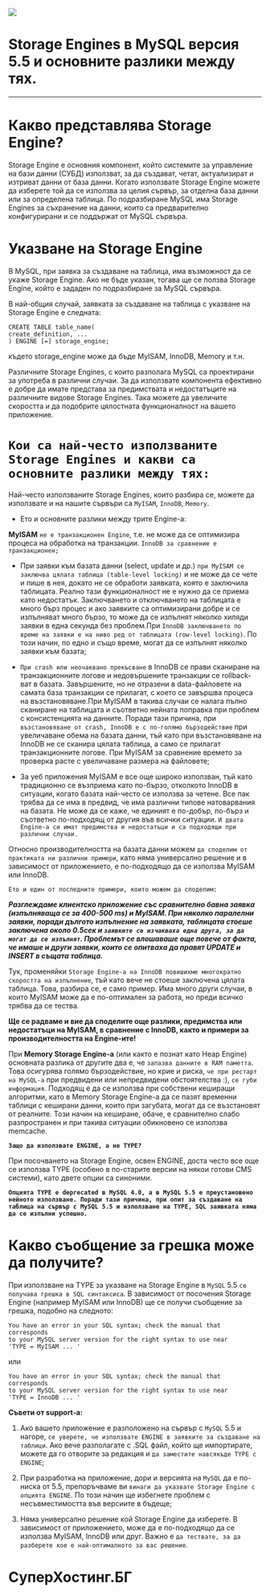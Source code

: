 ![](https://github.com/nu11secur1ty/OpenSUSE-Linux-Linux-Architecture_Deployment-administration/blob/master/Mysql/InnoDB%20and%20MyISAM/screen/mysql_PNG31.png)


# Storage Engines в MySQL версия 5.5 и основните разлики между тях.

-------------------------------------------------------------------------

# Какво представлява Storage Engine?

Storage Engine е основния компонент, който системите за управление на бази данни (СУБД) използват, за да създават, четат, актуализират и изтриват данни от база данни. Когато използвате Storage Engine можете да изберете той да се използва за целия сървър, за отделна база данни или за определена таблица. По подразбиране MySQL има Storage Engines за съхранение на данни, които са предварително конфигурирани и се поддържат от MySQL сървъра.

# Указване на Storage Engine

В MySQL, при заявка за създаване на таблица, има възможност да се укаже Storage Engine. Ако не бъде указан, тогава ще се ползва Storage Engine, който е зададен по подразбиране за MySQL сървъра.

В най-общия случай, заявката за създаване на таблица с указване на Storage Engine е следната:

```mysql
CREATE TABLE table_name(
create_definition, ...
) ENGINE [=] storage_engine;
```
където storage_engine може да бъде MyISAM, InnoDB, Memory и т.н.

Различните Storage Engines, с които разполага MySQL са проектирани за употреба в различни случаи. За да използвате компонента ефективно е добре да имате представа за предимствата и недостатъците на различните видове Storage Engines. Така можете да увеличите скоростта и да подобрите цялостната функционалност на вашето приложение.

# `Кои са най-често използваните Storage Engines и какви са основните разлики между тях:`

Най-често използваните Storage Engines, които разбира се, можете да използвате и на нашите сървъри са `MyISAM`, `InnoDB`, `Memory`.

- Ето и основните разлики между трите Engine-а:


**MyISAM** `не е транзакционен Engine`, т.е. не може да се оптимизира процеса на обработка на транзакции. `InnoDB за сравнение е транзакционен;`
- При заявки към базата данни (select, update и др.) `при MyISAM се заключва цялата таблица (table-level locking)` и не може да се чете и пише в нея, докато не се обработи заявката, която е заключила таблицата. Реално тази функционалност не е нужно да се приема като недостатък. Заключването и отключването на таблицата е много бърз процес и ако заявките са оптимизирани добре и се изпълняват много бързо, то може да се изпълнят няколко хиляди заявки в една секунда без проблем.При `InnoDB заключването по време на заявки е на ниво ред от таблицата (row-level locking)`. По този начин, по едно и също време, могат да се изпълнят няколко заявки към базата;
   
- `При crash или неочаквано прекъсване` в InnoDB се прави сканиране на транзакционните логове и недовършените транзакции се rollback-ват в базата. Завършените, но не отразени в data-файловете на самата база транзакции се прилагат, с което се завършва процеса на възстановяване.При MyISAM в такива случаи се налага пълно сканиране на таблицата и съответно нейната поправка при проблем с консистенцията на данните. Поради тази причина, при `възстановяване от crash, InnoDB е с по-голямо бързодействие` при увеличаване обема на базата данни, тъй като при възстановяване на InnoDB не се сканира цялата таблица, а само се прилагат транзакционните логове. При MyISAM за сравнение времето за проверка расте с увеличаване размера на файловете;
- За уеб приложения MyISAM е все още широко използван, тъй като традиционно се възприема като по-бързо, отколкото InnoDB в ситуации, когато базата най-често се използва за четене. Все пак трябва да се има в предвид, че има различни типове натоварвания на базата. Не може да се каже, че единият е по-добър, по-бърз и съответно по-подходящ от другия във всички ситуации. `И двата Engine-а си имат предимства и недостатъци и са подходящи при различни случаи.`

Относно производителността на базата данни можем `да споделим от практиката ни различни примери`, като няма универсално решение и в зависимост от приложението, е по-подходящо да се използва MyISAM или InnoDB.

`Ето и един от последните примери, които можем да споделим:`

***Разглеждаме клиентско приложение със сравнително бавна заявка (изпълняваща се за 400-500 ms) и MyISAM. При няколко паралелни заявки, поради дългото изпълнение на заявката, таблицата стоеше заключена около 0.5сек и `заявките се изчакваха една друга, за да могат да се изпълнят`. Проблемът се влошаваше още повече от факта, че имаше и други заявки, които се опитваха да правят UPDATE и INSERT в същата таблица.***

Тук, променяйки `Storage Engine-a на InnoDB повишихме многократно скоростта на изпълнение`, тъй като вече не стоеше заключена цялата таблица. Това, разбира се, е само пример. Има много други случаи, в които MyISAM може да е по-оптимален за работа, но преди всичко трябва да се тества.

**Ще се радваме и вие да споделите още разлики, предимства или недостатъци на MyISAM, в сравнение с InnoDB, както и примери за производителността на Engine-ите!**

При **Memory Storage Engine-a** (или както е познат като Heap Engine) основната разлика от другите два е, че `запазва данните в RAM паметта`. Това осигурява голямо бързодействие, но крие и риска, `че при рестарт на MySQL-а` при предвидени или непредвидени обстоятелства :), `се губи информация`. Подходящ е да се използва при собствени кеширащи алгоритми, като в Memory Storage Engine-a да се пазят временни таблици с кеширани данни, които при загубата, могат да се възстановят от реалните. Този начин на кеширане, обаче, е сравнително слабо разпространен и при такива ситуации обикновено се използва memcache.

**`Защо да използвате ENGINE, а не TYPE?`**

При посочването на Storage Engine, освен ENGINE, доста често все още се използва TYPE (особено в по-старите версии на някои готови CMS системи), като двете опции са синоними.

**`Опцията TYPE e deprecated в MySQL 4.0, а в MySQL 5.5 е преустановено нейното използване. Поради тази причина, при опит за създаване на таблица на сървър с MySQL 5.5 и използване на TYPE, SQL заявката няма да се изпълни успешно.`**

# Какво съобщение за грешка може да получите?

При използване на TYPE за указване на Storage Engine в `MySQL` 5.5 `се получава грешка в SQL синтаксиса`. В зависимост от посочения Storage Engine (например MyISAM или InnoDB) ще се получи съобщение за грешка, подобно на следното:

```mysql
You have an error in your SQL syntax; check the manual that corresponds
to your MySQL server version for the right syntax to use near
'TYPE = MyISAM ... '
```
или

```mysql
You have an error in your SQL syntax; check the manual that corresponds
to your MySQL server version for the right syntax to use near
'TYPE = InnoDB ... '
```
**Съвети от support-а:**
1. Ако вашето приложение е разположено на сървър с `MySQL` 5.5 и нагоре, `се уверете, че използвате ENGINE в заявките за създаване на таблици`. Ако вече разполагате с .SQL файл, който ще импортирате, можете да го отворите за редакция и `да заместите навсякъде TYPE с ENGINE`;

2. При разработка на приложение, дори и версията на `MySQL` да е по-ниска от 5.5, препоръчваме ви `винаги да указвате Storage Engine с опцията ENGINE`. По този начин ще избегнете проблем с несъвместимостта във версиите в бъдеще;

3. Няма универсално решение кой Storage Engine да изберете. В зависимост от приложението, може да е по-подходящо да се използва MyISAM, InnoDB или друг. Важно е `да тествате, за да разберете кое е най-оптималното за вас решение`.


# СуперХостинг.БГ





